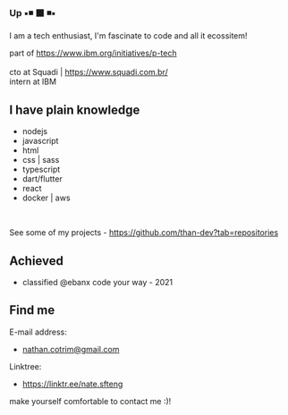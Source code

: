 ### Up ▪️◾ ⬛ ◾▪️

I am a tech enthusiast, I'm fascinate to code and all it ecossitem!

part of https://www.ibm.org/initiatives/p-tech <br> <br>
cto at Squadi | https://www.squadi.com.br/ <br>
intern at IBM


## I have plain knowledge

- nodejs
- javascript
- html
- css | sass
- typescript
- dart/flutter
- react
- docker | aws

<br>

See some of my projects - https://github.com/than-dev?tab=repositories


## Achieved

- classified @ebanx code your way - 2021
 
## Find me

E-mail address:
- nathan.cotrim@gmail.com

Linktree:
- https://linktr.ee/nate.sfteng

make yourself comfortable to contact me :)!

